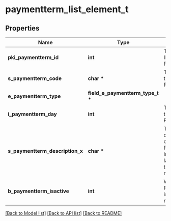 # paymentterm_list_element_t

## Properties
Name | Type | Description | Notes
------------ | ------------- | ------------- | -------------
**pki_paymentterm_id** | **int** | The unique ID of the Paymentterm | 
**s_paymentterm_code** | **char \*** | The code of the Paymentterm | 
**e_paymentterm_type** | **field_e_paymentterm_type_t \*** |  | 
**i_paymentterm_day** | **int** | The day of the Paymentterm | 
**s_paymentterm_description_x** | **char \*** | The description of the Paymentterm in the language of the requester | 
**b_paymentterm_isactive** | **int** | Whether the Paymentterm is active or not | 

[[Back to Model list]](../README.md#documentation-for-models) [[Back to API list]](../README.md#documentation-for-api-endpoints) [[Back to README]](../README.md)


